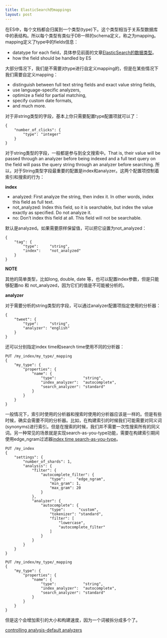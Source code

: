 ```yaml
---
title: ElasticSearch的mappings
layout: post
---
```



在ES中，每个文档都会归属到一个类型(type)下。这个类型相当于关系型数据库中的表结构。所以每个类型有类似于DB一样的schema定义，称之为mapping。mapping定义了type中的fields信息：

* datatype for each field，具体参见前面的文章[ElasticSearch的数据类型](http://arganzheng.life/datatype-in-elasticsearch.html)。
* how the field should be handled by ES

大部分情况下，我们是不需要对type进行自定义mapping的，但是在某些情况下我们需要自定义mapping：

* distinguish between full text string fields and exact value string fields,
* use language-specific analyzers,
* optimize a field for partial matching,
* specify custom date formats,
* and much more.

对于非string类型的字段，基本上你只需要配置type配置项就可以了：

	{
	    "number_of_clicks": {
	        "type": "integer"
	    }
	}

对于string类型的字段，一般都是参与到全文搜索中。That is, their value will be passed through an analyzer before being indexed and a full text query on the field will pass the query string through an analyzer before searching. 所以，对于String类型字段最重要的配置是index和analyzer。这两个配置项控制着索引和搜索的行为：

**index**

* analyzed: First analyze the string, then index it. In other words, index this field as full text.
* not_analyzed: Index this field, so it is searchable, but index the value exactly as specified. Do not analyze it.
* no: Don’t index this field at all. This field will not be searchable.

默认是analyzed。如果需要原样保留值，可以把它设置为not_analyzed：

	{
	    "tag": {
	        "type":     "string",
	        "index":    "not_analyzed"
	    }
	}

**NOTE** 

其他的简单类型，比如long, double, date 等，也可以配置index参数，但是只能够配置no 和 not_analyzed，因为它们的值是不可能被分析的。

**analyzer**

对于需要分析的string类型的字段，可以通过analyzer配置项指定使用的分析器：

	{
	    "tweet": {
	        "type":     "string",
	        "analyzer": "english"
	    }
	}

还可以分别指定index time和search time使用不同的分析器：

	PUT /my_index/my_type/_mapping
	{
	    "my_type": {
	        "properties": {
	            "name": {
	                "type":            "string",
	                "index_analyzer":  "autocomplete", 
	                "search_analyzer": "standard" 
	            }
	        }
	    }
	}

一般情况下，索引时使用的分析器和搜索时使用的分析器应该是一样的。但是有些时候，确实会需要不同的分析器。比如，在构建索引的时候我们可能需要对同义词(synonyms)进行索引。但是在搜索的时候，我们并不需要一次性搜索所有的同义词。另一种常见的场景就是实现search-as-you-type功能，需要在构建索引期间使用edge_ngram过滤器[index time search-as-you-type](http://www.elasticsearch.org/guide/en/elasticsearch/guide/current/_index_time_search_as_you_type.html)。


	PUT /my_index
	{
	    "settings": {
	        "number_of_shards": 1, 
	        "analysis": {
	            "filter": {
	                "autocomplete_filter": { 
	                    "type":     "edge_ngram",
	                    "min_gram": 1,
	                    "max_gram": 20
	                }
	            },
	            "analyzer": {
	                "autocomplete": {
	                    "type":      "custom",
	                    "tokenizer": "standard",
	                    "filter": [
	                        "lowercase",
	                        "autocomplete_filter" 
	                    ]
	                }
	            }
	        }
	    }
	}

	PUT /my_index/my_type/_mapping
	{
	    "my_type": {
	        "properties": {
	            "name": {
	                "type":            "string",
	                "index_analyzer":  "autocomplete", 
	                "search_analyzer": "standard" 
	            }
	        }
	    }
	}

但是这个会增加索引的大小和构建速度，因为一个词被拆分成多个了。

[controlling analysis-default analyzers](http://www.elasticsearch.org/guide/en/elasticsearch/guide/current/_controlling_analysis.html#_default_analyzers)

